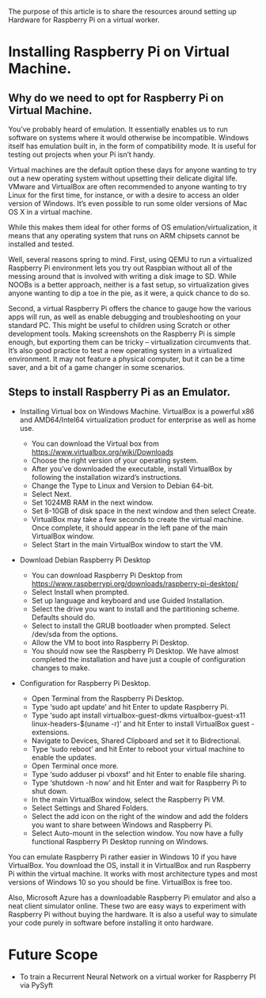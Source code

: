 The purpose of this article is to share the resources around setting up Hardware for Raspberry Pi on a virtual worker.
# Installing Raspberry Pi on Virtual Machine. 
## Why do we need to opt for Raspberry Pi on Virtual Machine.
You’ve probably heard of emulation. It essentially enables us to run software on systems where it would otherwise be incompatible. Windows itself has emulation built in, in the form of compatibility mode. It is useful for testing out projects when your Pi isn’t handy.

Virtual machines are the default option these days for anyone wanting to try out a new operating system without upsetting their delicate digital life. VMware and VirtualBox are often recommended to anyone wanting to try Linux for the first time, for instance, or with a desire to access an older version of Windows. It’s even possible to run some older versions of Mac OS X in a virtual machine.

While this makes them ideal for other forms of OS emulation/virtualization, it means that any operating system that runs on ARM chipsets cannot be installed and tested.

Well, several reasons spring to mind. First, using QEMU to run a virtualized Raspberry Pi environment lets you try out Raspbian without all of the messing around that is involved with writing a disk image to SD. While NOOBs is a better approach, neither is a fast setup, so virtualization gives anyone wanting to dip a toe in the pie, as it were, a quick chance to do so.

Second, a virtual Raspberry Pi offers the chance to gauge how the various apps will run, as well as enable debugging and troubleshooting on your standard PC. This might be useful to children using Scratch or other development tools. Making screenshots on the Raspberry Pi is simple enough, but exporting them can be tricky – virtualization circumvents that. It’s also good practice to test a new operating system in a virtualized environment.
It may not feature a physical computer, but it can be a time saver, and a bit of a game changer in some scenarios.

## Steps to install Raspberry Pi as an Emulator. 
* Installing Virtual box on Windows Machine. 
  VirtualBox is a powerful x86 and AMD64/Intel64 virtualization product for enterprise as well as home use. 
    * You can download the Virtual box from https://www.virtualbox.org/wiki/Downloads 
    * Choose the right version of your operating system. 
    * After you’ve downloaded the executable, install VirtualBox by following the installation wizard’s instructions.
    * Change the Type to Linux and Version to Debian 64-bit.
    * Select Next.
    * Set 1024MB RAM in the next window.
    * Set 8-10GB of disk space in the next window and then select Create.
    * VirtualBox may take a few seconds to create the virtual machine. Once complete, it should appear in the left pane of the main VirtualBox window.
    * Select Start in the main VirtualBox window to start the VM.
* Download Debian Raspberry Pi Desktop
  * You can download Raspberry Pi Desktop from https://www.raspberrypi.org/downloads/raspberry-pi-desktop/ 
  * Select Install when prompted.
  * Set up language and keyboard and use Guided Installation.
  * Select the drive you want to install and the partitioning scheme. Defaults should do.
  * Select to install the GRUB bootloader when prompted. Select /dev/sda from the options.  
  * Allow the VM to boot into Raspberry Pi Desktop.
  * You should now see the Raspberry Pi Desktop. We have almost completed the installation and have just a couple of configuration changes to make.

* Configuration for Raspberry Pi Desktop.
  * Open Terminal from the Raspberry Pi Desktop.
  * Type ‘sudo apt update’ and hit Enter to update Raspberry Pi.
  * Type ‘sudo apt install virtualbox-guest-dkms virtualbox-guest-x11 linux-headers-$(uname -r)’ and hit Enter to install VirtualBox guest - extensions.
  * Navigate to Devices, Shared Clipboard and set it to Bidrectional.
  * Type ‘sudo reboot’ and hit Enter to reboot your virtual machine to enable the updates.
  * Open Terminal once more.
  * Type ‘sudo adduser pi vboxsf’ and hit Enter to enable file sharing.
  * Type ‘shutdown -h now’ and hit Enter and wait for Raspberry Pi to shut down.
  * In the main VirtualBox window, select the Raspberry Pi VM.
  * Select Settings and Shared Folders.
  * Select the add icon on the right of the window and add the folders you want to share between Windows and Raspberry Pi.
  * Select Auto-mount in the selection window.
You now have a fully functional Raspberry Pi Desktop running on Windows.       
      
You can emulate Raspberry Pi rather easier in Windows 10 if you have VirtualBox. You download the OS, install it in VirtualBox and run Raspberry Pi within the virtual machine. It works with most architecture types and most versions of Windows 10 so you should be fine. VirtualBox is free too.
      
Also, Microsoft Azure has a downloadable Raspberry Pi emulator and also a neat client simulator online. These two are easy ways to experiment with Raspberry Pi without buying the hardware. It is also a useful way to simulate your code purely in software before installing it onto hardware.

# Future Scope
* To train a Recurrent Neural Network on a virtual worker for Raspberry PI via PySyft
